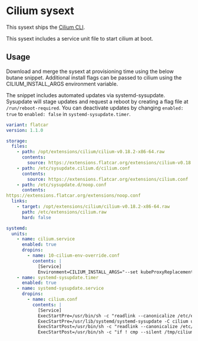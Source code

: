 # Cilium sysext

This sysext ships the [Cilium CLI](https://github.com/cilium/cilium-cli).

This sysext includes a service unit file to start cilium at boot.

## Usage

Download and merge the sysext at provisioning time using the below butane
snippet.  Additional install flags can be passed to cilium using the
CILIUM_INSTALL_ARGS environment variable.

The snippet includes automated updates via systemd-sysupdate.
Sysupdate will stage updates and request a reboot by creating a flag file at `/run/reboot-required`.
You can deactivate updates by changing `enabled: true` to `enabled: false` in `systemd-sysupdate.timer`.

```yaml
variant: flatcar
version: 1.1.0

storage:
  files:
    - path: /opt/extensions/cilium/cilium-v0.18.2-x86-64.raw
      contents:
        source: https://extensions.flatcar.org/extensions/cilium-v0.18.2-x86-64.raw
    - path: /etc/sysupdate.cilium.d/cilium.conf
      contents:
        source: https://extensions.flatcar.org/extensions/cilium.conf
    - path: /etc/sysupdate.d/noop.conf
      contents:
https://extensions.flatcar.org/extensions/noop.conf
  links:
    - target: /opt/extensions/cilium/cilium-v0.18.2-x86-64.raw
      path: /etc/extensions/cilium.raw
      hard: false

systemd:
  units:
    - name: cilium.service
      enabled: true
      dropins:
        - name: 10-cilium-env-override.conf
          contents: |
            [Service]
            Environment=CILIUM_INSTALL_ARGS="--set kubeProxyReplacement=true --namespace=kube-system"
    - name: systemd-sysupdate.timer
      enabled: true
    - name: systemd-sysupdate.service
      dropins:
        - name: cilium.conf
          contents: |
            [Service]
            ExecStartPre=/usr/bin/sh -c "readlink --canonicalize /etc/extensions/cilium.raw > /tmp/cilium"
            ExecStartPre=/usr/lib/systemd/systemd-sysupdate -C cilium update
            ExecStartPost=/usr/bin/sh -c "readlink --canonicalize /etc/extensions/cilium.raw > /tmp/cilium-new"
            ExecStartPost=/usr/bin/sh -c "if ! cmp --silent /tmp/cilium /tmp/cilium-new; then touch /run/reboot-required; fi"
```
